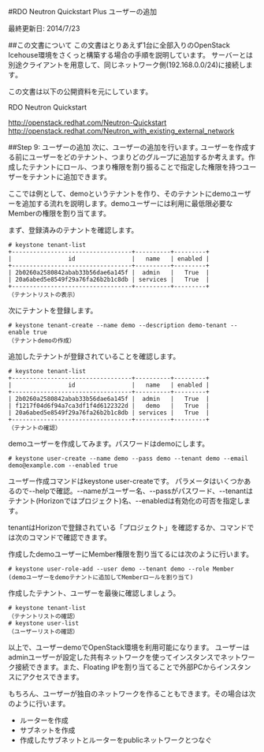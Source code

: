#RDO Neutron Quickstart Plus ユーザーの追加

最終更新日: 2014/7/23

##この文書について
この文書はとりあえず1台に全部入りのOpenStack Icehouse環境をさくっと構築する場合の手順を説明しています。
サーバーとは別途クライアントを用意して、同じネットワーク側(192.168.0.0/24)に接続します｡

この文書は以下の公開資料を元にしています。

RDO Neutron Quickstart

<http://openstack.redhat.com/Neutron-Quickstart>
<http://openstack.redhat.com/Neutron_with_existing_external_network>

##Step 9: ユーザーの追加
次に、ユーザーの追加を行います｡
ユーザーを作成する前にユーザーをどのテナント、つまりどのグループに追加するか考えます。作成したテナントにロール、つまり権限を割り振ることで指定した権限を持つユーザーをテナントに追加できます。

ここでは例として、demoというテナントを作り、そのテナントにdemoユーザーを追加する流れを説明します。demoユーザーには利用に最低限必要なMemberの権限を割り当てます。

まず、登録済みのテナントを確認します。

````
# keystone tenant-list
+----------------------------------+----------+---------+
|                id                |   name   | enabled |
+----------------------------------+----------+---------+
| 2b0260a2580842abab33b56dae6a145f |  admin   |   True  |
| 20a6abed5e8549f29a76fa26b2b1c8db | services |   True  |
+----------------------------------+----------+---------+
（テナントリストの表示）
````

次にテナントを登録します。

````
# keystone tenant-create --name demo --description demo-tenant --enable true
（テナントdemoの作成）
````

追加したテナントが登録されていることを確認します。

````
# keystone tenant-list
+----------------------------------+----------+---------+
|                id                |   name   | enabled |
+----------------------------------+----------+---------+
| 2b0260a2580842abab33b56dae6a145f |  admin   |   True  |
| f1217f04d6f94a7ca3df1f4d6122322d |   demo   |   True  |
| 20a6abed5e8549f29a76fa26b2b1c8db | services |   True  |
+----------------------------------+----------+---------+
（テナントの確認）
````

demoユーザーを作成してみます。パスワードはdemoにします。

````
# keystone user-create --name demo --pass demo --tenant demo --email demo@example.com --enabled true
````

ユーザー作成コマンドはkeystone user-createです。
パラメータはいくつかあるので--helpで確認。--nameがユーザー名、--passがパスワード、--tenantはテナント(Horizonではプロジェクト)名、--enabledは有効化の可否を指定します｡

tenantはHorizonで登録されている「プロジェクト」を確認するか、コマンドでは次のコマンドで確認できます。

作成したdemoユーザーにMember権限を割り当てるには次のように行います。

````
# keystone user-role-add --user demo --tenant demo --role Member
(demoユーザーをdemoテナントに追加してMemberロールを割り当て)
````

作成したテナント、ユーザーを最後に確認しましょう。

````
# keystone tenant-list
（テナントリストの確認）
# keystone user-list
（ユーザーリストの確認）
````

以上で、ユーザーdemoでOpenStack環境を利用可能になります。
ユーザーはadminユーザーが設定した共有ネットワークを使ってインスタンスでネットワーク接続できます。また、Floating IPを割り当てることで外部PCからインスタンスにアクセスできます。

もちろん、ユーザーが独自のネットワークを作ることもできます。その場合は次のように行います。

- ルーターを作成
- サブネットを作成
- 作成したサブネットとルーターをpublicネットワークとつなぐ

